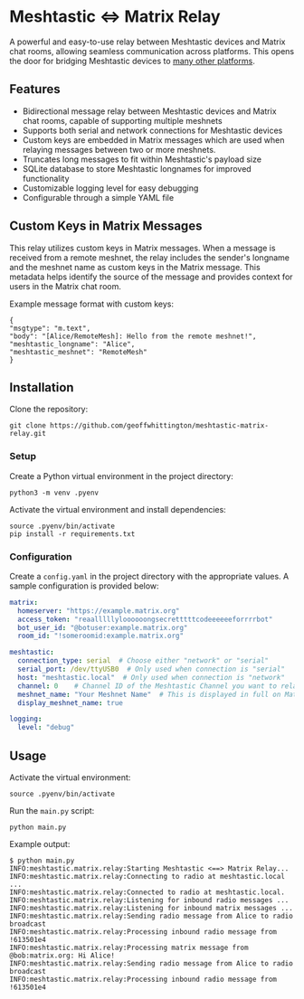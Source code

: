 # Meshtastic <=> Matrix Relay

A powerful and easy-to-use relay between Meshtastic devices and Matrix chat rooms, allowing seamless communication across platforms. This opens the door for bridging Meshtastic devices to [many other platforms](https://matrix.org/bridges/).

## Features

- Bidirectional message relay between Meshtastic devices and Matrix chat rooms, capable of supporting multiple meshnets
-  Supports both serial and network connections for Meshtastic devices
- Custom keys are embedded in Matrix messages which are used when relaying messages between two or more meshnets.
- Truncates long messages to fit within Meshtastic's payload size
- SQLite database to store Meshtastic longnames for improved functionality
- Customizable logging level for easy debugging
- Configurable through a simple YAML file

## Custom Keys in Matrix Messages

This relay utilizes custom keys in Matrix messages. When a message is received from a remote meshnet, the relay includes the sender's longname and the meshnet name as custom keys in the Matrix message. This metadata helps identify the source of the message and provides context for users in the Matrix chat room.

Example message format with custom keys:

```
{
"msgtype": "m.text",
"body": "[Alice/RemoteMesh]: Hello from the remote meshnet!",
"meshtastic_longname": "Alice",
"meshtastic_meshnet": "RemoteMesh"
}
```

## Installation

Clone the repository:

```
git clone https://github.com/geoffwhittington/meshtastic-matrix-relay.git
```

### Setup

Create a Python virtual environment in the project directory:

```
python3 -m venv .pyenv
```

Activate the virtual environment and install dependencies:

```
source .pyenv/bin/activate
pip install -r requirements.txt
```


### Configuration

Create a `config.yaml` in the project directory with the appropriate values. A sample configuration is provided below:

```yaml
matrix:
  homeserver: "https://example.matrix.org"
  access_token: "reaalllllyloooooongsecretttttcodeeeeeeforrrrbot"
  bot_user_id: "@botuser:example.matrix.org"
  room_id: "!someroomid:example.matrix.org"

meshtastic:
  connection_type: serial  # Choose either "network" or "serial"
  serial_port: /dev/ttyUSB0  # Only used when connection is "serial"
  host: "meshtastic.local"  # Only used when connection is "network"
  channel: 0    # Channel ID of the Meshtastic Channel you want to relay
  meshnet_name: "Your Meshnet Name"  # This is displayed in full on Matrix, but is truncated when sent to a remote Meshnet
  display_meshnet_name: true

logging:
  level: "debug"
```

## Usage
Activate the virtual environment:
```
source .pyenv/bin/activate
```
Run the `main.py` script:
```
python main.py
```
Example output:
```
$ python main.py
INFO:meshtastic.matrix.relay:Starting Meshtastic <==> Matrix Relay...
INFO:meshtastic.matrix.relay:Connecting to radio at meshtastic.local ...
INFO:meshtastic.matrix.relay:Connected to radio at meshtastic.local.
INFO:meshtastic.matrix.relay:Listening for inbound radio messages ...
INFO:meshtastic.matrix.relay:Listening for inbound matrix messages ...
INFO:meshtastic.matrix.relay:Sending radio message from Alice to radio broadcast
INFO:meshtastic.matrix.relay:Processing inbound radio message from !613501e4
INFO:meshtastic.matrix.relay:Processing matrix message from @bob:matrix.org: Hi Alice!
INFO:meshtastic.matrix.relay:Sending radio message from Alice to radio broadcast
INFO:meshtastic.matrix.relay:Processing inbound radio message from !613501e4
```
